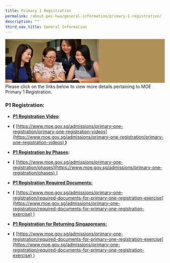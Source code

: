 ```yaml
---
title: Primary 1 Registration
permalink: /about-pei-hwa/general-information/primary-1-registration/
description: ""
third_nav_title: General Information
---
```

![](/images/Website%20Banners%20Subpage/948x260%20masterhead%20-%20About%20Pei%20Hwa4.jpg)
Please click on the links below to view more details pertaining to MOE Primary 1 Registration.  

  

### P1 Registration:

  

*   **[P1 Registration Video](https://www.moe.gov.sg/admissions/primary-one-registration/primary-one-registration-videos)**:   
*   **(** [https://www.moe.gov.sg/admissions/primary-one-registration/primary-one-registration-videos](https://www.moe.gov.sg/admissions/primary-one-registration/primary-one-registration-videos) **)**



*   **[P1 Registration by Phases](https://www.moe.gov.sg/admissions/primary-one-registration/phases):**   
*   **(** [https://www.moe.gov.sg/admissions/primary-one-registration/phases](https://www.moe.gov.sg/admissions/primary-one-registration/phases) )


*   **[P1 Registration Required Documents:](https://www.moe.gov.sg/admissions/primary-one-registration/required-documents-for-primary-one-registration-exercise)**   
*   **(** [https://www.moe.gov.sg/admissions/primary-one-registration/required-documents-for-primary-one-registration-exercise](https://www.moe.gov.sg/admissions/primary-one-registration/required-documents-for-primary-one-registration-exercise) )

  

  

*   **[P1 Registration for Returning Singaporeans:](https://www.moe.gov.sg/admissions/primary-one-registration/required-documents-for-primary-one-registration-exercise)**  
*   **(** [https://www.moe.gov.sg/admissions/primary-one-registration/required-documents-for-primary-one-registration-exercise](https://www.moe.gov.sg/admissions/primary-one-registration/required-documents-for-primary-one-registration-exercise) )